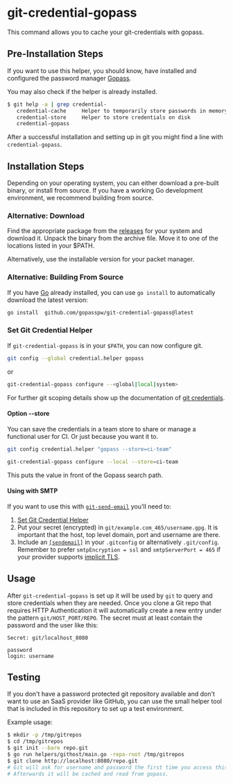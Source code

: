 # git-credential-gopass

This command allows you to cache your git-credentials with gopass.

## Pre-Installation Steps

If you want to use this helper, you should know, have installed and configured the password manager [Gopass].

You may also check if the helper is already installed.

```bash
$ git help -a | grep credential-
   credential-cache     Helper to temporarily store passwords in memory
   credential-store     Helper to store credentials on disk
   credential-gopass
```

After a successful installation and setting up in git you might find a line with `credential-gopass`.

## Installation Steps

Depending on your operating system, you can either download a pre-built binary, or install from source. If you have a working Go development environment, we recommend building from source.

### Alternative: Download

Find the appropriate package from the [releases] for your system and download it. Unpack the binary from the archive file. Move it to one of the locations listed in your $PATH.

Alternatively, use the installable version for your packet manager.

### Alternative: Building From Source

If you have [Go](https://golang.org/) already installed, you can use `go install` to automatically download the latest version:

```bash
go install  github.com/gopasspw/git-credential-gopass@latest
```

### Set Git Credential Helper

If `git-credential-gopass` is in your `$PATH`, you can now configure git.

```bash
git config --global credential.helper gopass
```

or

```bash
git-credential-gopass configure --<global|local|system>
```

For further git scoping details show up the documentation of [git credentials].

#### Option --store

You can save the credentials in a team store to share or manage a functional user for CI. Or just because you want it to.

```bash
git config credential.helper "gopass --store=ci-team"
```

```bash
git-credential-gopass configure --local --store=ci-team
```

This puts the value in front of the Gopass search path.

#### Using with SMTP

If you want to use this with [`git-send-email`](https://git-scm.com/docs/git-send-email) you'll need to:

1. [Set Git Credential Helper](#set-git-credential-helper)
2. Put your secret (encrypted) in `git/example.com_465/username.gpg`. It is important that the host, top level domain, port and username are there.
3. Include an [`[sendemail]`](https://git-scm.com/docs/git-send-email#_examples) in your `.gitconfig` or alternatively `.git/config`. Remember to prefer `smtpEncryption = ssl` and `smtpServerPort = 465` if your provider supports [implicit TLS](https://git-scm.com/docs/git-send-email#Documentation/git-send-email.txt---smtp-encryptionltencryptiongt).

## Usage

After `git-credential-gopass` is set up it will be used by `git` to query and store credentials when they are needed.
Once you clone a Git repo that requires HTTP Authentication it will automatically create a new entry under the pattern
`git/HOST_PORT/REPO`. The secret must at least contain the password and the user like this:

```
Secret: git/localhost_8080

password
login: username
```

## Testing

If you don't have a password protected git repository available and don't want to use an SaaS provider like GitHub,
you can use the small helper tool that is included in this repository to set up a test environment.

Example usage:

```bash
$ mkdir -p /tmp/gitrepos
$ cd /tmp/gitrepos
$ git init --bare repo.git
$ go run helpers/githost/main.go -repo-root /tmp/gitrepos
$ git clone http://localhost:8080/repo.git
# Git will ask for username and password the first time you access this repo.
# Afterwards it will be cached and read from gopass.
```

[Gopass]: https://github.com/gopasspw/gopass
[releases]: https://github.com/gopasspw/git-credential-gopass/releases
[git credentials]: https://git-scm.com/docs/gitcredentials

